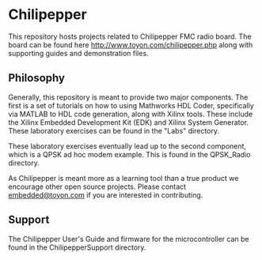 Chilipepper
===========

This repository hosts projects related to Chilipepper FMC radio board. The board can be found here
http://www.toyon.com/chilipepper.php along with supporting guides and demonstration files.

Philosophy
----------

Generally, this repository is meant to provide two major components. The first is a set of tutorials on how to using Mathworks HDL Coder, specifically via MATLAB to HDL code generation, along with Xilinx tools. These include the Xilinx Embedded Development Kit (EDK) and Xilinx System Generator. These laboratory exercises can be found in the "Labs" directory.

These laboratory exercises eventually lead up to the second component, which is a QPSK ad hoc modem example. This is found in the QPSK_Radio directory. 

As Chilipepper is meant more as a learning tool than a true product we encourage other open source projects. Please contact embedded@toyon.com if you are interested in contributing.

Support
-------

The Chilipepper User's Guide and firmware for the microcontroller can be found in the ChilipepperSupport directory.
